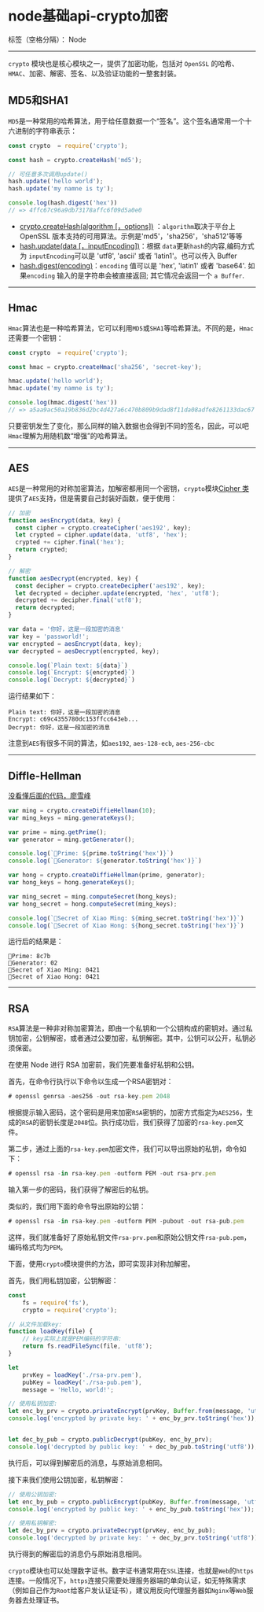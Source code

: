 ﻿# node基础api-crypto加密

标签（空格分隔）： Node

---

`crypto` 模块也是核心模块之一，提供了加密功能，包括对 `OpenSSL` 的哈希、`HMAC`、加密、解密、签名、以及验证功能的一整套封装。

<h2>MD5和SHA1</h2>

`MD5`是一种常用的哈希算法，用于给任意数据一个“签名”。这个签名通常用一个十六进制的字符串表示：

```javascript
const crypto  = require('crypto');

const hash = crypto.createHash('md5');

// 可任意多次调用update()
hash.update('hello world');
hash.update('my namne is ty');

console.log(hash.digest('hex'))
// => 4ffc67c96a9db73178affc6f09d5a0e0
```

- [crypto.createHash(algorithm [，options])](http://nodejs.cn/api/crypto.html#crypto_crypto_createhash_algorithm_options) ：`algorithm`取决于平台上 OpenSSL 版本支持的可用算法。示例是'md5'，'sha256'，'sha512'等等
- [hash.update(data [，inputEncoding])](http://nodejs.cn/api/crypto.html#crypto_hash_update_data_inputencoding)：根据 `data`更新`hash`的内容,编码方式为 `inputEncoding`可以是 'utf8', 'ascii' 或者 'latin1'。也可以传入 Buffer
- [hash.digest(encoding)](http://nodejs.cn/api/crypto.html#crypto_hash_digest_encoding)：`encoding` 值可以是 'hex', 'latin1' 或者 'base64'. 如果`encoding` 输入的是字符串会被直接返回; 其它情况会返回一个 `a Buffer`.

<hr/>
<h2>Hmac</h2>

`Hmac`算法也是一种哈希算法，它可以利用`MD5`或`SHA1`等哈希算法。不同的是，`Hmac`还需要一个密钥：

```javascript
const crypto  = require('crypto');

const hmac = crypto.createHmac('sha256', 'secret-key');

hmac.update('hello world');
hmac.update('my namne is ty');

console.log(hmac.digest('hex'))
// => a5aa9ac50a19b836d2bc4d427a6c470b809b9dad8f11da08adfe8261133dac67
```

只要密钥发生了变化，那么同样的输入数据也会得到不同的签名，因此，可以吧`Hmac`理解为用随机数“增强”的哈希算法。

<hr/>
<h2>AES</h2>

`AES`是一种常用的对称加密算法，加解密都用同一个密钥，`crypto`模块[Cipher 类](http://nodejs.cn/api/crypto.html#crypto_class_cipher)提供了`AES`支持，但是需要自己封装好函数，便于使用：

```javascript
// 加密
function aesEncrypt(data, key) {
  const cipher = crypto.createCipher('aes192', key);
  let crypted = cipher.update(data, 'utf8', 'hex');
  crypted += cipher.final('hex');
  return crypted;
}

// 解密
function aesDecrypt(encrypted, key) {
  const decipher = crypto.createDecipher('aes192', key);
  let decrypted = decipher.update(encrypted, 'hex', 'utf8');
  decrypted += decipher.final('utf8');
  return decrypted;
}

var data = '你好，这是一段加密的消息'
var key = 'passworld!';
var encrypted = aesEncrypt(data, key);
var decrypted = aesDecrypt(encrypted, key);

console.log(`Plain text: ${data}`)
console.log(`Encrypt: ${encrypted}`)
console.log(`Decrypt: ${decrypted}`)
```

运行结果如下：

    Plain text: 你好，这是一段加密的消息
    Encrypt: c69c4355780dc153ffcc643eb...
    Decrypt: 你好，这是一段加密的消息

注意到`AES`有很多不同的算法，如`aes192`, `aes-128-ecb`, `aes-256-cbc`


<hr/>
<h2>Diffle-Hellman</h2>

[没看懂后面的代码，廖雪峰](https://www.liaoxuefeng.com/wiki/1022910821149312/1023025778520640)

```javascript
var ming = crypto.createDiffieHellman(10);
var ming_keys = ming.generateKeys();

var prime = ming.getPrime();
var generator = ming.getGenerator();

console.log(`🍎Prime: ${prime.toString('hex')}`)
console.log(`🍎Generator: ${generator.toString('hex')}`)

var hong = crypto.createDiffieHellman(prime, generator);
var hong_keys = hong.generateKeys();

var ming_secret = ming.computeSecret(hong_keys);
var hong_secret = hong.computeSecret(ming_keys);

console.log(`🍌Secret of Xiao Ming: ${ming_secret.toString('hex')}`)
console.log(`🍌Secret of Xiao Hong: ${hong_secret.toString('hex')}`)
```

运行后的结果是：

    🍎Prime: 8c7b
    🍎Generator: 02
    🍌Secret of Xiao Ming: 0421
    🍌Secret of Xiao Hong: 0421


<hr/>
<h2>RSA</h2>

`RSA`算法是一种非对称加密算法，即由一个私钥和一个公钥构成的密钥对。通过私钥加密，公钥解密，或者通过公要加密，私钥解密。其中，公钥可以公开，私钥必须保密。

在使用 Node 进行 RSA 加密前，我们先要准备好私钥和公钥。

首先，在命令行执行以下命令以生成一个RSA密钥对：

```javascript
# openssl genrsa -aes256 -out rsa-key.pem 2048
```

根据提示输入密码，这个密码是用来加密`RSA`密钥的，加密方式指定为`AES256`，生成的`RSA`的密钥长度是`2048`位。执行成功后，我们获得了加密的`rsa-key.pem`文件。

第二步，通过上面的`rsa-key.pem`加密文件，我们可以导出原始的私钥，命令如下：

```javascript
# openssl rsa -in rsa-key.pem -outform PEM -out rsa-prv.pem
```

输入第一步的密码，我们获得了解密后的私钥。

类似的，我们用下面的命令导出原始的公钥：

```javascript
# openssl rsa -in rsa-key.pem -outform PEM -pubout -out rsa-pub.pem
```

这样，我们就准备好了原始私钥文件`rsa-prv.pem`和原始公钥文件`rsa-pub.pem`，编码格式均为`PEM`。

下面，使用`crypto`模块提供的方法，即可实现非对称加解密。

首先，我们用私钥加密，公钥解密：

```javascript
const
    fs = require('fs'),
    crypto = require('crypto');

// 从文件加载key:
function loadKey(file) {
    // key实际上就是PEM编码的字符串:
    return fs.readFileSync(file, 'utf8');
}

let
    prvKey = loadKey('./rsa-prv.pem'),
    pubKey = loadKey('./rsa-pub.pem'),
    message = 'Hello, world!';

// 使用私钥加密:
let enc_by_prv = crypto.privateEncrypt(prvKey, Buffer.from(message, 'utf8'));
console.log('encrypted by private key: ' + enc_by_prv.toString('hex'));


let dec_by_pub = crypto.publicDecrypt(pubKey, enc_by_prv);
console.log('decrypted by public key: ' + dec_by_pub.toString('utf8'));
```

执行后，可以得到解密后的消息，与原始消息相同。

接下来我们使用公钥加密，私钥解密：

```javascript
// 使用公钥加密:
let enc_by_pub = crypto.publicEncrypt(pubKey, Buffer.from(message, 'utf8'));
console.log('encrypted by public key: ' + enc_by_pub.toString('hex'));

// 使用私钥解密:
let dec_by_prv = crypto.privateDecrypt(prvKey, enc_by_pub);
console.log('decrypted by private key: ' + dec_by_prv.toString('utf8'));
```

执行得到的解密后的消息仍与原始消息相同。

`crypto`模块也可以处理数字证书。数字证书通常用在`SSL`连接，也就是`Web`的`https`连接。一般情况下，`https`连接只需要处理服务器端的单向认证，如无特殊需求（例如自己作为`Root`给客户发认证证书），建议用反向代理服务器如`Nginx`等`Web`服务器去处理证书。